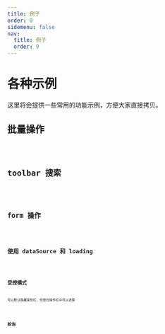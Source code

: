 ```yaml
---
title: 例子
order: 0
sidemenu: false
nav:
  title: 例子
  order: 9
---
```


# 各种示例

这里将会提供一些常用的功能示例，方便大家直接拷贝。

## 批量操作

<code src="./demo/batchOption.tsx" />

## toolbar 搜索

<code src="./example/search.tsx" />

## form 操作

<code src="./example/form.tsx" />

## 使用 dataSource 和 loading

<code src="./example/dataSource.tsx" />

## 受控模式

可以默认隐藏某些栏，但是在操作栏中可以选择

<code src="./example/columnsStateMap.tsx" />

## 轮询

<code src="./example/pollinga.tsx" />
